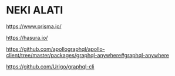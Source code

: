 # NEKI ALATI

<https://www.prisma.io/>

<https://hasura.io/>

<https://github.com/apollographql/apollo-client/tree/master/packages/graphql-anywhere#graphql-anywhere>

<https://github.com/Urigo/graphql-cli>